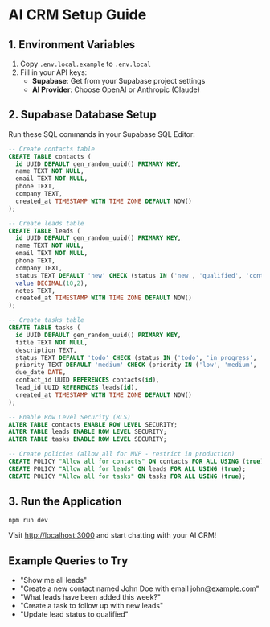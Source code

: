 # AI CRM Setup Guide

## 1. Environment Variables

1. Copy `.env.local.example` to `.env.local`
2. Fill in your API keys:
   - **Supabase**: Get from your Supabase project settings
   - **AI Provider**: Choose OpenAI or Anthropic (Claude)

## 2. Supabase Database Setup

Run these SQL commands in your Supabase SQL Editor:

```sql
-- Create contacts table
CREATE TABLE contacts (
  id UUID DEFAULT gen_random_uuid() PRIMARY KEY,
  name TEXT NOT NULL,
  email TEXT NOT NULL,
  phone TEXT,
  company TEXT,
  created_at TIMESTAMP WITH TIME ZONE DEFAULT NOW()
);

-- Create leads table
CREATE TABLE leads (
  id UUID DEFAULT gen_random_uuid() PRIMARY KEY,
  name TEXT NOT NULL,
  email TEXT NOT NULL,
  phone TEXT,
  company TEXT,
  status TEXT DEFAULT 'new' CHECK (status IN ('new', 'qualified', 'contacted', 'converted', 'lost')),
  value DECIMAL(10,2),
  notes TEXT,
  created_at TIMESTAMP WITH TIME ZONE DEFAULT NOW()
);

-- Create tasks table
CREATE TABLE tasks (
  id UUID DEFAULT gen_random_uuid() PRIMARY KEY,
  title TEXT NOT NULL,
  description TEXT,
  status TEXT DEFAULT 'todo' CHECK (status IN ('todo', 'in_progress', 'completed')),
  priority TEXT DEFAULT 'medium' CHECK (priority IN ('low', 'medium', 'high')),
  due_date DATE,
  contact_id UUID REFERENCES contacts(id),
  lead_id UUID REFERENCES leads(id),
  created_at TIMESTAMP WITH TIME ZONE DEFAULT NOW()
);

-- Enable Row Level Security (RLS)
ALTER TABLE contacts ENABLE ROW LEVEL SECURITY;
ALTER TABLE leads ENABLE ROW LEVEL SECURITY;
ALTER TABLE tasks ENABLE ROW LEVEL SECURITY;

-- Create policies (allow all for MVP - restrict in production)
CREATE POLICY "Allow all for contacts" ON contacts FOR ALL USING (true);
CREATE POLICY "Allow all for leads" ON leads FOR ALL USING (true);
CREATE POLICY "Allow all for tasks" ON tasks FOR ALL USING (true);
```

## 3. Run the Application

```bash
npm run dev
```

Visit [http://localhost:3000](http://localhost:3000) and start chatting with your AI CRM!

## Example Queries to Try

- "Show me all leads"
- "Create a new contact named John Doe with email john@example.com"
- "What leads have been added this week?"
- "Create a task to follow up with new leads"
- "Update lead status to qualified"